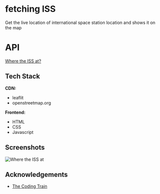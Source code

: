 # fetching ISS

Get the live location of international space station location and shows it on the map

# API

[Where the ISS at?](https://wheretheiss.at/w/developer)

## Tech Stack

**CDN:**

- leaflit
- openstreetmap.org

**Frontend:**

- HTML
- CSS
- Javascript

## Screenshots

![Where the ISS at](https://user-images.githubusercontent.com/39251171/215313253-20473e3f-384c-43cc-97b2-5fdeaa832912.png)

## Acknowledgements

- [The Coding Train](https://thecodingtrain.com/)
